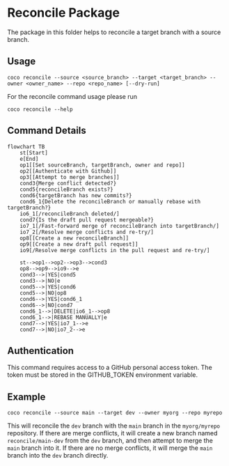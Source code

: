 # Reconcile Package

The package in this folder helps to reconcile a target branch with a source branch.

## Usage
```shell
coco reconcile --source <source_branch> --target <target_branch> --owner <owner_name> --repo <repo_name> [--dry-run]
```

For the reconcile command usage please run
```shell
coco reconcile --help
```

## Command Details

```mermaid
flowchart TB
    st[Start]
    e[End]
    op1[[Set sourceBranch, targetBranch, owner and repo]]
    op2[[Authenticate with Github]]
    op3[[Attempt to merge branches]]
    cond3{Merge conflict detected?}
    cond5{reconcileBranch exists?}
    cond6{targetBranch has new commits?}
    cond6_1{Delete the reconcileBranch or manually rebase with targetBranch?}
    io6_1[/reconcileBranch deleted/]
    cond7{Is the draft pull request mergeable?}
    io7_1[/Fast-forward merge of reconcileBranch into targetBranch/]
    io7_2[/Resolve merge conflicts and re-try/]
    op8[[Create a new reconcileBranch]]
    op9[[Create a new draft pull request]]
    io9[/Resolve merge conflicts in the pull request and re-try/]

    st-->op1-->op2-->op3-->cond3
    op8-->op9-->io9-->e
    cond3-->|YES|cond5
    cond3-->|NO|e
    cond5-->|YES|cond6
    cond5-->|NO|op8
    cond6-->|YES|cond6_1
    cond6-->|NO|cond7
    cond6_1-->|DELETE|io6_1-->op8
    cond6_1-->|REBASE MANUALLY|e
    cond7-->|YES|io7_1-->e
    cond7-->|NO|io7_2-->e
```

## Authentication
This command requires access to a GitHub personal access token. The token must be stored in the GITHUB_TOKEN environment variable.

## Example
```shell
coco reconcile --source main --target dev --owner myorg --repo myrepo
```
This will reconcile the `dev` branch with the `main` branch in the `myorg/myrepo` repository. If there are merge conflicts, it will create a new branch named `reconcile/main-dev` from the `dev` branch, and then attempt to merge the `main` branch into it. If there are no merge conflicts, it will merge the `main` branch into the `dev` branch directly.